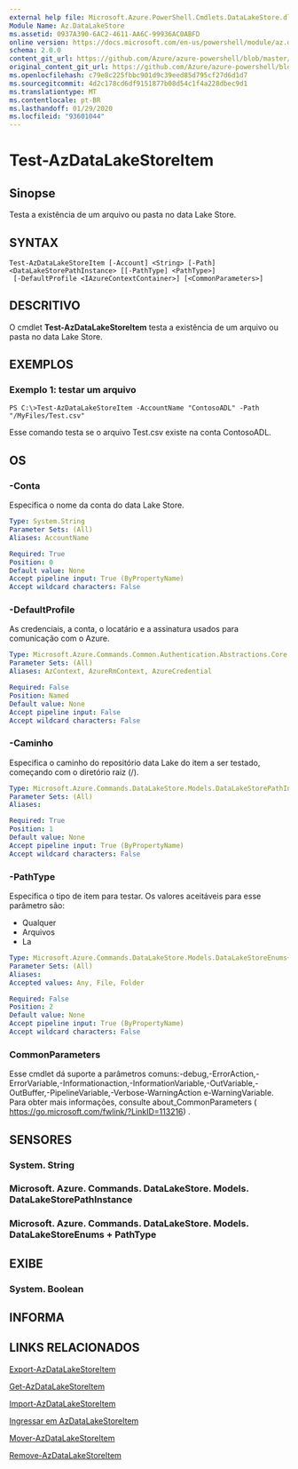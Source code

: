 ```yaml
---
external help file: Microsoft.Azure.PowerShell.Cmdlets.DataLakeStore.dll-Help.xml
Module Name: Az.DataLakeStore
ms.assetid: 0937A390-6AC2-4611-AA6C-99936AC0ABFD
online version: https://docs.microsoft.com/en-us/powershell/module/az.datalakestore/test-azdatalakestoreitem
schema: 2.0.0
content_git_url: https://github.com/Azure/azure-powershell/blob/master/src/DataLakeStore/DataLakeStore/help/Test-AzDataLakeStoreItem.md
original_content_git_url: https://github.com/Azure/azure-powershell/blob/master/src/DataLakeStore/DataLakeStore/help/Test-AzDataLakeStoreItem.md
ms.openlocfilehash: c79e8c225fbbc901d9c39eed85d795cf27d6d1d7
ms.sourcegitcommit: 4d2c178cd6df9151877b08d54c1f4a228dbec9d1
ms.translationtype: MT
ms.contentlocale: pt-BR
ms.lasthandoff: 01/29/2020
ms.locfileid: "93601044"
---
```

# Test-AzDataLakeStoreItem

## Sinopse
Testa a existência de um arquivo ou pasta no data Lake Store.

## SYNTAX

```
Test-AzDataLakeStoreItem [-Account] <String> [-Path] <DataLakeStorePathInstance> [[-PathType] <PathType>]
 [-DefaultProfile <IAzureContextContainer>] [<CommonParameters>]
```

## DESCRITIVO
O cmdlet **Test-AzDataLakeStoreItem** testa a existência de um arquivo ou pasta no data Lake Store.

## EXEMPLOS

### Exemplo 1: testar um arquivo
```
PS C:\>Test-AzDataLakeStoreItem -AccountName "ContosoADL" -Path "/MyFiles/Test.csv"
```

Esse comando testa se o arquivo Test.csv existe na conta ContosoADL.

## OS

### -Conta
Especifica o nome da conta do data Lake Store.

```yaml
Type: System.String
Parameter Sets: (All)
Aliases: AccountName

Required: True
Position: 0
Default value: None
Accept pipeline input: True (ByPropertyName)
Accept wildcard characters: False
```

### -DefaultProfile
As credenciais, a conta, o locatário e a assinatura usados para comunicação com o Azure.

```yaml
Type: Microsoft.Azure.Commands.Common.Authentication.Abstractions.Core.IAzureContextContainer
Parameter Sets: (All)
Aliases: AzContext, AzureRmContext, AzureCredential

Required: False
Position: Named
Default value: None
Accept pipeline input: False
Accept wildcard characters: False
```

### -Caminho
Especifica o caminho do repositório data Lake do item a ser testado, começando com o diretório raiz (/).

```yaml
Type: Microsoft.Azure.Commands.DataLakeStore.Models.DataLakeStorePathInstance
Parameter Sets: (All)
Aliases:

Required: True
Position: 1
Default value: None
Accept pipeline input: True (ByPropertyName)
Accept wildcard characters: False
```

### -PathType
Especifica o tipo de item para testar.
Os valores aceitáveis para esse parâmetro são:
- Qualquer 
- Arquivos 
- La

```yaml
Type: Microsoft.Azure.Commands.DataLakeStore.Models.DataLakeStoreEnums+PathType
Parameter Sets: (All)
Aliases:
Accepted values: Any, File, Folder

Required: False
Position: 2
Default value: None
Accept pipeline input: True (ByPropertyName)
Accept wildcard characters: False
```

### CommonParameters
Esse cmdlet dá suporte a parâmetros comuns:-debug,-ErrorAction,-ErrorVariable,-Informationaction,-InformationVariable,-OutVariable,-OutBuffer,-PipelineVariable,-Verbose-WarningAction e-WarningVariable. Para obter mais informações, consulte about_CommonParameters ( https://go.microsoft.com/fwlink/?LinkID=113216) .

## SENSORES

### System. String

### Microsoft. Azure. Commands. DataLakeStore. Models. DataLakeStorePathInstance

### Microsoft. Azure. Commands. DataLakeStore. Models. DataLakeStoreEnums + PathType

## EXIBE

### System. Boolean

## INFORMA

## LINKS RELACIONADOS

[Export-AzDataLakeStoreItem](./Export-AzDataLakeStoreItem.md)

[Get-AzDataLakeStoreItem](./Get-AzDataLakeStoreItem.md)

[Import-AzDataLakeStoreItem](./Import-AzDataLakeStoreItem.md)

[Ingressar em AzDataLakeStoreItem](./Join-AzDataLakeStoreItem.md)

[Mover-AzDataLakeStoreItem](./Move-AzDataLakeStoreItem.md)

[Remove-AzDataLakeStoreItem](./Remove-AzDataLakeStoreItem.md)


